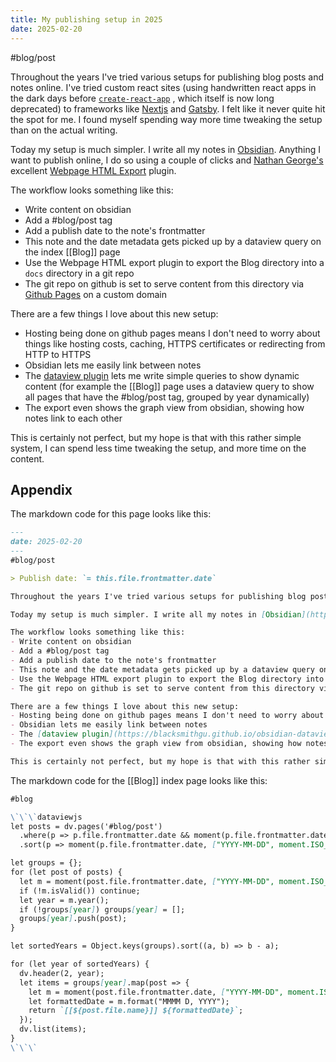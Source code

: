 ```yaml
---
title: My publishing setup in 2025
date: 2025-02-20
---
```

#blog/post   

Throughout the years I've tried various setups for publishing blog posts and notes online. I've tried custom react sites (using handwritten react apps in the dark days before [`create-react-app`](https://github.com/facebook/create-react-app) , which itself is now long deprecated) to frameworks like [Nextjs](https://nextjs.org/) and [Gatsby](https://www.gatsbyjs.com/). I felt like it never quite hit the spot for me. I found myself spending way more time tweaking the setup than on the actual writing.

Today my setup is much simpler. I write all my notes in [Obsidian](https://obsidian.md/). Anything I want to publish online, I do so using a couple of clicks and [Nathan George's](https://nathang.dev/) excellent [Webpage HTML Export](https://github.com/KosmosisDire/obsidian-webpage-export) plugin. 

The workflow looks something like this:
- Write content on obsidian
- Add a #blog/post tag
- Add a publish date to the note's frontmatter
- This note and the date metadata gets picked up by a dataview query on the index [[Blog]] page
- Use the Webpage HTML export plugin to export the Blog directory into a `docs` directory in a git repo
- The git repo on github is set to serve content from this directory via [Github Pages](https://pages.github.com/) on a custom domain

There are a few things I love about this new setup: 
- Hosting being done on github pages means I don't need to worry about things like hosting costs, caching, HTTPS certificates or redirecting from HTTP to HTTPS
- Obsidian lets me easily link between notes
- The [dataview plugin](https://blacksmithgu.github.io/obsidian-dataview/) lets me write simple queries to show dynamic content (for example the [[Blog]] page uses a dataview query to show all pages that have the #blog/post tag, grouped by year dynamically)
- The export even shows the graph view from obsidian, showing how notes link to each other

This is certainly not perfect, but my hope is that with this rather simple system, I can spend less time tweaking the setup, and more time on the content.

## Appendix
The markdown code for this page looks like this: 
```markdown
---
date: 2025-02-20
---
#blog/post   

> Publish date: `= this.file.frontmatter.date`

Throughout the years I've tried various setups for publishing blog posts and notes online. I've tried custom react sites (using handwritten react apps in the dark days before [`create-react-app`](https://github.com/facebook/create-react-app) , which itself is now long deprecated) to frameworks like [Nextjs](https://nextjs.org/) and [Gatsby](https://www.gatsbyjs.com/). I felt like it never quite hit the spot for me. I found myself spending way more time tweaking the setup than on the actual writing.

Today my setup is much simpler. I write all my notes in [Obsidian](https://obsidian.md/). Anything I want to publish online, I do so using a couple of clicks and [Nathan George's](https://nathang.dev/) excellent [Webpage HTML Export](https://github.com/KosmosisDire/obsidian-webpage-export) plugin. 

The workflow looks something like this:
- Write content on obsidian
- Add a #blog/post tag
- Add a publish date to the note's frontmatter
- This note and the date metadata gets picked up by a dataview query on the index [[Blog]] page
- Use the Webpage HTML export plugin to export the Blog directory into a `docs` directory in a git repo
- The git repo on github is set to serve content from this directory via [Github Pages](https://pages.github.com/) on a custom domain

There are a few things I love about this new setup: 
- Hosting being done on github pages means I don't need to worry about things like hosting costs, caching, HTTPS certificates or redirecting from HTTP to HTTPS
- Obsidian lets me easily link between notes
- The [dataview plugin](https://blacksmithgu.github.io/obsidian-dataview/) lets me write simple queries to show dynamic content (for example the [[Blog]] page uses a dataview query to show all pages that have the #blog/post tag, grouped by year dynamically)
- The export even shows the graph view from obsidian, showing how notes link to each other

This is certainly not perfect, but my hope is that with this rather simple system, I can spend less time tweaking the setup, and more time on the content.

```

The markdown code for the [[Blog]] index page looks like this: 
```markdown
#blog 

\`\`\`dataviewjs
let posts = dv.pages('#blog/post')
  .where(p => p.file.frontmatter.date && moment(p.file.frontmatter.date, ["YYYY-MM-DD", moment.ISO_8601], true).isValid())
  .sort(p => moment(p.file.frontmatter.date, ["YYYY-MM-DD", moment.ISO_8601], true), 'desc');

let groups = {};
for (let post of posts) {
  let m = moment(post.file.frontmatter.date, ["YYYY-MM-DD", moment.ISO_8601], true);
  if (!m.isValid()) continue;
  let year = m.year();
  if (!groups[year]) groups[year] = [];
  groups[year].push(post);
}

let sortedYears = Object.keys(groups).sort((a, b) => b - a);

for (let year of sortedYears) {
  dv.header(2, year);
  let items = groups[year].map(post => {
    let m = moment(post.file.frontmatter.date, ["YYYY-MM-DD", moment.ISO_8601], true);
    let formattedDate = m.format("MMMM D, YYYY");
    return `[[${post.file.name}]] ${formattedDate}`;
  });
  dv.list(items);
}
\`\`\`
```
